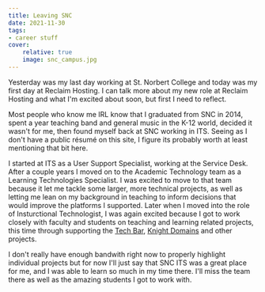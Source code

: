 ```yaml
---
title: Leaving SNC
date: 2021-11-30
tags: 
- career stuff
cover:
    relative: true
    image: snc_campus.jpg
---
```

Yesterday was my last day working at St. Norbert College and today was my first day at Reclaim Hosting. I can talk more about my new role at Reclaim Hosting and what I'm excited about soon, but first I need to reflect.

Most people who know me IRL know that I graduated from SNC in 2014, spent a year teaching band and general music in the K-12 world, decided it wasn't for me, then found myself back at SNC working in ITS. Seeing as I don't have a public résumé on this site, I figure its probably worth at least mentioning that bit here. 

I started at ITS as a User Support Specialist, working at the Service Desk. After a couple years I moved on to the Academic Technology team as a Learning Technologies Specialist. I was excited to move to that team because it let me tackle some larger, more technical projects, as well as letting me lean on my background in teaching to inform decisions that would improve the platforms I supported. Later when I moved into the role of Insturctional Technologist, I was again excited because I got to work closely with faculty and students on teaching and learning related projects, this time through supporting the [Tech Bar](https://techbar.knight.domains), [Knight Domains](https://knight.domains) and other projects. 

I don't really have enough bandwith right now to properly highlight individual projects but for now I'll just say that SNC ITS was a great place for me, and I was able to learn so much in my time there. I'll miss the team there as well as the amazing students I got to work with.